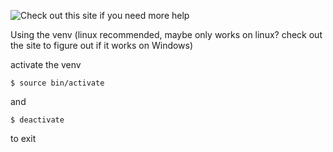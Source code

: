 ![Check out this site if you need more help](https://realpython.com/python-virtual-environments-a-primer/)

Using the venv (linux recommended, maybe only works on linux? check out the site to figure out if it works on Windows)

activate the venv
``` shell
$ source bin/activate
```
and 
``` shell
$ deactivate
```
to exit
